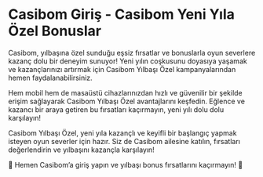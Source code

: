 # Casibom Giriş - Casibom Yeni Yıla Özel Bonuslar

Casibom, yılbaşına özel sunduğu eşsiz fırsatlar ve bonuslarla oyun severlere kazanç dolu bir deneyim sunuyor! Yeni yılın coşkusunu doyasıya yaşamak ve kazançlarınızı artırmak için Casibom Yılbaşı Özel kampanyalarından hemen faydalanabilirsiniz.

Hem mobil hem de masaüstü cihazlarınızdan hızlı ve güvenilir bir şekilde erişim sağlayarak Casibom Yılbaşı Özel avantajlarını keşfedin. Eğlence ve kazancı bir araya getiren bu fırsatları kaçırmayın, yeni yılı dolu dolu karşılayın!

Casibom Yılbaşı Özel, yeni yıla kazançlı ve keyifli bir başlangıç yapmak isteyen oyun severler için hazır. Siz de Casibom ailesine katılın, fırsatları değerlendirin ve yılbaşını kazançla karşılayın!

🎄 Hemen Casibom’a giriş yapın ve yılbaşı bonus fırsatlarını kaçırmayın! 🎁
